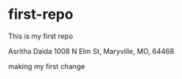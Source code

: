 # first-repo
This is my first repo

Asritha Daida
1008 N Elm St, Maryville, MO, 64468

making my first change
